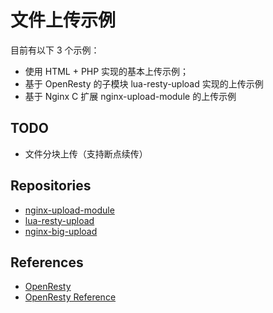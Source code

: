 # 文件上传示例

目前有以下 3 个示例：

- 使用 HTML + PHP 实现的基本上传示例；
- 基于 OpenResty 的子模块 lua-resty-upload 实现的上传示例
- 基于 Nginx C 扩展 nginx-upload-module 的上传示例

## TODO

- 文件分块上传（支持断点续传）

## Repositories

- [nginx-upload-module](https://github.com/fdintino/nginx-upload-module)
- [lua-resty-upload](https://github.com/openresty/lua-resty-upload)
- [nginx-big-upload](https://github.com/pgaertig/nginx-big-upload)

## References

- [OpenResty](http://openresty.org)
- [OpenResty Reference](https://openresty-reference.readthedocs.io/en/latest/)
